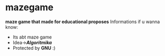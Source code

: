 # mazegame
**maze game that made for educational proposes**
Informations if u wanna know:
- Its abt maze game 
- Idea->***Algoritmika***
- Protected by  **GNU** :)

